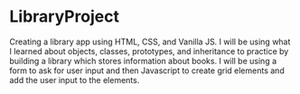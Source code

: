 # LibraryProject
Creating a library app using HTML, CSS, and Vanilla JS. I will be using what I learned about objects, classes, prototypes, and inheritance to practice by building a library which stores information about books. I will be using a form to ask for user input and then Javascript to create grid elements and add the user input to the elements.